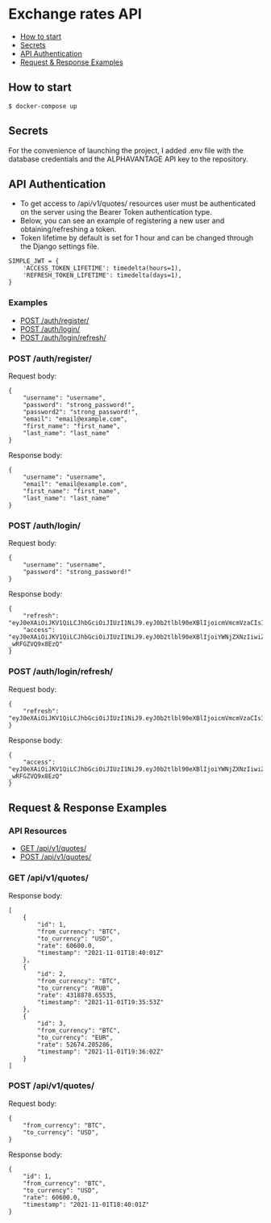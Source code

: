 # Exchange rates API

* [How to start](#how-to-start)
* [Secrets](#secrets)
* [API Authentication](#auth-examples)
* [Request & Response Examples](#request--response-examples)

## How to start

    $ docker-compose up

## Secrets

For the convenience of launching the project, I added .env file with the database credentials and the ALPHAVANTAGE API key to the repository.

## API Authentication

   - To get access to /api/v1/quotes/ resources user must be authenticated on the server using the Bearer Token authentication type.  
   - Below, you can see an example of registering a new user and obtaining/refreshing a token.
   - Token lifetime by default is set for 1 hour and can be changed through the Django settings file.

    SIMPLE_JWT = {
        'ACCESS_TOKEN_LIFETIME': timedelta(hours=1),
        'REFRESH_TOKEN_LIFETIME': timedelta(days=1),
    }


### Examples

  - [POST /auth/register/](#register-new-user)
  - [POST /auth/login/](#get-user-token)
  - [POST /auth/login/refresh/](#refresh-user-token)
  
### POST /auth/register/

Request body:

    {
        "username": "username",
        "password": "strong_password!",
        "password2": "strong_password!",
        "email": "email@example.com",
        "first_name": "first_name",
        "last_name": "last_name"
    }


Response body:

    {
        "username": "username",
        "email": "email@example.com",
        "first_name": "first_name",
        "last_name": "last_name"
    }

### POST /auth/login/

Request body:

    {
        "username": "username",
        "password": "strong_password!"
    }


Response body:

    {
        "refresh": "eyJ0eXAiOiJKV1QiLCJhbGciOiJIUzI1NiJ9.eyJ0b2tlbl90eXBlIjoicmVmcmVzaCIsImV4cCI6MTYzNTg4MjY2OCwiaWF0IjoxNjM1Nzk2MjY4LCJqdGkiOiI5MWZjYTk1Njg3ZTM0NTJiODBhNjA1OTkzYTAyNmFhYiIsInVzZXJfaWQiOjEsInVzZXJuYW1lIjoidGltX3l1bSJ9.UxV7hSCvsoZayQ8gYzyS1tqHvfYKzcU7_edtl47wVqo",
        "access": "eyJ0eXAiOiJKV1QiLCJhbGciOiJIUzI1NiJ9.eyJ0b2tlbl90eXBlIjoiYWNjZXNzIiwiZXhwIjoxNjM1Nzk5ODY4LCJpYXQiOjE2MzU3OTYyNjgsImp0aSI6Ijg1YmVjMGIwZTE2MDQwM2ZiMmI3ZGQ5MTBiN2I3NWVmIiwidXNlcl9pZCI6MSwidXNlcm5hbWUiOiJ0aW1feXVtIn0.wSQCKX2Dqhl8ggAJFKgrC0bYAYgb-_wRFGZVQ9x8EzQ"
    }

### POST /auth/login/refresh/

Request body:

    {
        "refresh": "eyJ0eXAiOiJKV1QiLCJhbGciOiJIUzI1NiJ9.eyJ0b2tlbl90eXBlIjoicmVmcmVzaCIsImV4cCI6MTYzNTg4MjY2OCwiaWF0IjoxNjM1Nzk2MjY4LCJqdGkiOiI5MWZjYTk1Njg3ZTM0NTJiODBhNjA1OTkzYTAyNmFhYiIsInVzZXJfaWQiOjEsInVzZXJuYW1lIjoidGltX3l1bSJ9.UxV7hSCvsoZayQ8gYzyS1tqHvfYKzcU7_edtl47wVqo",
    }


Response body:

    {
        "access": "eyJ0eXAiOiJKV1QiLCJhbGciOiJIUzI1NiJ9.eyJ0b2tlbl90eXBlIjoiYWNjZXNzIiwiZXhwIjoxNjM1Nzk5ODY4LCJpYXQiOjE2MzU3OTYyNjgsImp0aSI6Ijg1YmVjMGIwZTE2MDQwM2ZiMmI3ZGQ5MTBiN2I3NWVmIiwidXNlcl9pZCI6MSwidXNlcm5hbWUiOiJ0aW1feXVtIn0.wSQCKX2Dqhl8ggAJFKgrC0bYAYgb-_wRFGZVQ9x8EzQ"
    }


## Request & Response Examples

### API Resources

  - [GET /api/v1/quotes/](#get-quotes)
  - [POST /api/v1/quotes/](#post-quotes)

### GET /api/v1/quotes/

Response body:

    [
        {
            "id": 1,
            "from_currency": "BTC",
            "to_currency": "USD",
            "rate": 60600.0,
            "timestamp": "2021-11-01T18:40:01Z"
        },
        {
            "id": 2,
            "from_currency": "BTC",
            "to_currency": "RUB",
            "rate": 4318878.65535,
            "timestamp": "2021-11-01T19:35:53Z"
        },
        {
            "id": 3,
            "from_currency": "BTC",
            "to_currency": "EUR",
            "rate": 52674.205286,
            "timestamp": "2021-11-01T19:36:02Z"
        }
    ]

### POST /api/v1/quotes/

Request body:

    {
        "from_currency": "BTC",
        "to_currency": "USD",
    }


Response body:

    {
        "id": 1,
        "from_currency": "BTC",
        "to_currency": "USD",
        "rate": 60600.0,
        "timestamp": "2021-11-01T18:40:01Z"
    }

